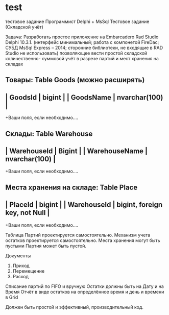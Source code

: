 # test
тестовое задание
Программист Delphi + MsSql
Тестовое задание (Складской учёт) 

Задача: 
Разработать простое приложение на Embarcadero Rad Studio Delphi 10.3.1. 
 (интерфейс минимальный; работа с компонетой FireDac;
 СУБД MsSql Express – 2014; сторонние библиотеки, не входящие в RAD Studio не использовать)
позволяющее вести простой складской количественно- суммовой учёт в разрезе партий и мест хранения на складах

Товары:
Table Goods (можно расширять)
---------------------------------
| GoodsId    |	bigint          |
| GoodsName  |	nvarchar(100)   |
---------------------------------
+Ваши поля, если необходимо….

Склады: 
Table Warehouse
---------------------------------
| WarehouseId   |	Bigint        |
| WarehouseName |	nvarchar(100) |
---------------------------------
+Ваши поля, если необходимо….

Места хранения на складе: 
Table Place
-----------------------------------------------
| PlaceId     |	bigint                        |
| WarehouseId |	bigint, foreign key, not Null |
-----------------------------------------------
+Ваши поля, если необходимо….

Таблица Партий проектируется самостоятельно.
Механизм учета остатков проектируется самостоятельно.
Места хранения могут быть пустыми 
Партия может быть пустой.

Документы
1) Приход 
2) Перемещение 
3) Расход

Списание партий по FIFO и вручную
Остатки должны быть на Дату и на Время
Отчёт в виде остатков на определённое время и день и времени в Grid

Должен быть простой и эффективный, производительный код.
